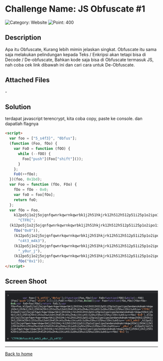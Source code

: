 # Challenge Name: JS Obfuscate #1

![Category: Website](https://img.shields.io/badge/Category-Website-lightgrey.svg)
![Point: 400](https://img.shields.io/badge/Score-400-brightgreen.svg)

## Description

Apa itu Obfuscate, Kurang lebih mimin jelaskan singkat. Obfuscate itu sama saja melakukan pelindungan kepada Teks / Enkripsi akan tetapi bisa di Decode / De-obfuscate, Bahkan kode saja bisa di Obfuscate termasuk JS, nah coba cek link dibawah ini dan cari cara untuk De-Obfuscate.

## Attached Files

\-

## Solution

terdapat javascript terencrypt, kita coba copy, paste ke console.
dan dapatlah flagnya

```html
<script>
  var foo = ["5_s4f3}", "0bfus"];
  (function (Foo, fOo) {
    var FoO = function (fOO) {
      while (--fOO) {
        Foo["push"](Foo["shift"]());
      }
    };
    FoO(++fOo);
  })(foo, 0x1bd);
  var Foo = function (fOo, FOo) {
    fOo = fOo - 0x0;
    var foO = foo[fOo];
    return foO;
  };
  var fOo = Foo,
    k12po5j1o2j5ojqnfqwnrkqwrnkqwrbk1j2h51hkjrk12h512h512p51i25p1o2ipo1ipo2andanskdnakrnkqwjh5k1j2h5k1j2k1j25h1k25h1i251o25u12oh12h412hi41u2h4ui1hiuh5i1u5hu15hui125hui15hi1uh5iu =
      "CTFR{";
  (k12po5j1o2j5ojqnfqwnrkqwrnkqwrbk1j2h51hkjrk12h512h512p51i25p1o2ipo1ipo2andanskdnakrnkqwjh5k1j2h5k1j2k1j25h1k25h1i251o25u12oh12h412hi41u2h4ui1hiuh5i1u5hu15hui125hui15hi1uh5iu +=
    fOo("0x0")),
    (k12po5j1o2j5ojqnfqwnrkqwrnkqwrbk1j2h51hkjrk12h512h512p51i25p1o2ipo1ipo2andanskdnakrnkqwjh5k1j2h5k1j2k1j25h1k25h1i251o25u12oh12h412hi41u2h4ui1hiuh5i1u5hu15hui125hui15hi1uh5iu +=
      "c4t3_m4k3"),
    (k12po5j1o2j5ojqnfqwnrkqwrnkqwrbk1j2h51hkjrk12h512h512p51i25p1o2ipo1ipo2andanskdnakrnkqwjh5k1j2h5k1j2k1j25h1k25h1i251o25u12oh12h412hi41u2h4ui1hiuh5i1u5hu15hui125hui15hi1uh5iu +=
      "_y0ur_j"),
    (k12po5j1o2j5ojqnfqwnrkqwrnkqwrbk1j2h51hkjrk12h512h512p51i25p1o2ipo1ipo2andanskdnakrnkqwjh5k1j2h5k1j2k1j25h1k25h1i251o25u12oh12h412hi41u2h4ui1hiuh5i1u5hu15hui125hui15hi1uh5iu +=
      fOo("0x1"));
</script>
```

## Screen Shoot

![image1](images/image1.png)

---

[Back to home](/CTFR/Web/)
